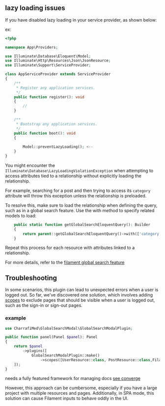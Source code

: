 ## lazy loading issues 
If you have disabled lazy loading in your service provider, as shown below:

ex:
```php
<?php

namespace App\Providers;

use Illuminate\Database\Eloquent\Model;
use Illuminate\Http\Resources\Json\JsonResource;
use Illuminate\Support\ServiceProvider;

class AppServiceProvider extends ServiceProvider
{
    /**
     * Register any application services.
     */
    public function register(): void
    {
        //
    }

    /**
     * Bootstrap any application services.
     */
    public function boot(): void
    {
        
        Model::preventLazyLoading(); <--
    }
}

```
You might encounter the ``Illuminate\Database\LazyLoadingViolationException`` when attempting to access attributes tied to a relationship without explicitly loading the relationship.

For example, searching for a post and then trying to access its `category` attribute will throw this exception unless the relationship is preloaded.

To resolve this, make sure to load the relationship when defining the query, such as in a global search feature. Use the with method to specify related models to load:
```php
    public static function getGlobalSearchEloquentQuery(): Builder
    {
        return parent::getGlobalSearchEloquentQuery()->with(['category']);
    }
```
Repeat this process for each resource with attributes linked to a relationship.

For more details, refer to the  [filament global search feature](https://filamentphp.com/docs/3.x/panels/resources/global-search#adding-extra-details-to-global-search-results)

## Troubleshooting

In some scenarios, this plugin can lead to unexpected errors when a user is logged out. So far, we've discovered one solution, which involves adding [scopes](##rendering-under-custom-scopes) to exclude pages that should be visible when a user is logged out, such as the sign-in or sign-out pages.

### example

```php
use CharrafiMed\GlobalSearchModal\GlobalSearchModalPlugin;

public function panel(Panel $panel): Panel
{
    return $panel
        ->plugins([
            GlobalSearchModalPlugin::make()
                ->scopes([UserResource::class, PostResource::class,Filament\Pages\Dashboard::class,......])
    ]);
}
```
 needs a fully featured framework for managing docs  [see converge](https://convergephp.com/)

However, this approach can be cumbersome, especially if you have a large project with multiple resources and pages. Additionally, in SPA mode, this solution can cause Filament inputs to behave oddly in the UI.
